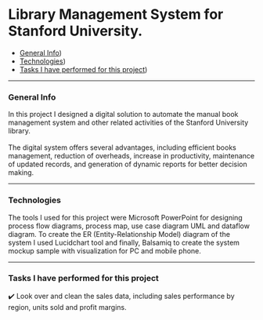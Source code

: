 # Library Management System for Stanford University.

- [General Info](https://github.com/KaroLili1/myBAPortfolio.com/tree/main/BA_Projects#general-info))
- [Technologies](https://github.com/KaroLili1/myBAPortfolio.com/tree/main/BA_Projects#technologies))
- [Tasks I have performed for this project](https://github.com/KaroLili1/myBAPortfolio.com/blob/main/BA_Projects/README.md#tasks-i-have-performed-for-this-project))
- - -

### General Info

In this project I designed a digital solution to automate the manual book management system and other related activities of the Stanford University library.<br />
<br />
The digital system offers several advantages, including efficient books management, reduction of overheads, increase in productivity, maintenance of updated records, and generation of dynamic reports for better decision making.
- - -
### Technologies

The tools I used for this project were Microsoft PowerPoint for designing process flow diagrams, process map, use case diagram UML and dataflow diagram.  To create the ER (Entity-Relationship Model) diagram of the system I used Lucidchart tool and  finally, Balsamiq to create the system mockup sample with visualization for PC and mobile phone.
- - -

### **Tasks I have performed for this project**
✔️ Look over and clean the sales data, including sales performance by region, units sold and profit margins.<br />
